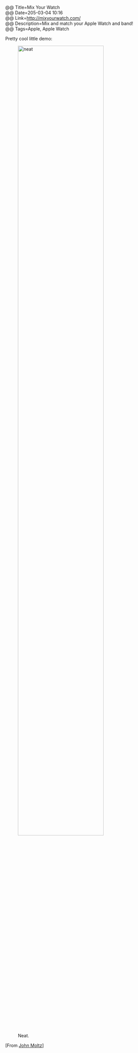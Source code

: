 @@ Title=Mix Your Watch  
@@ Date=205-03-04 10:16   
@@ Link=http://mixyourwatch.com/  
@@ Description=Mix and match your Apple Watch and band!  
@@ Tags=Apple, Apple Watch  

Pretty cool little demo:

<figure>
	<img src="http://d.pr/i/1dPkU+" alt="neat" width="80%" />
	<figcaption>Neat.</figcaption>
</figure>

[From [John Moltz][verynicewebsite]]

[verynicewebsite]: http://verynicewebsite.net/2015/03/mixyourwatch/